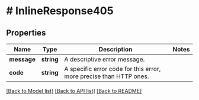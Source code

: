 # # InlineResponse405

## Properties

Name | Type | Description | Notes
------------ | ------------- | ------------- | -------------
**message** | **string** | A descriptive error message. | 
**code** | **string** | A specific error code for this error, more precise than HTTP ones. | 

[[Back to Model list]](../../README.md#documentation-for-models) [[Back to API list]](../../README.md#documentation-for-api-endpoints) [[Back to README]](../../README.md)


